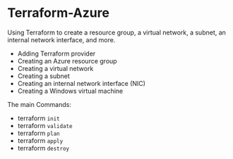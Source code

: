 # Terraform-Azure

Using Terraform to create a resource group, a virtual network, a subnet, an internal network interface, and more. 

- Adding Terraform provider
- Creating an Azure resource group
- Creating a virtual network
- Creating a subnet
- Creating an internal network interface (NIC)
- Creating a Windows virtual machine

The main Commands: 

- terraform `init`
- terraform `validate`
- terraform `plan`
- terraform `apply`
- terraform `destroy`
